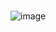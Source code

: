 #
![image](https://user-images.githubusercontent.com/88337865/170380569-4a001a97-4e47-4de8-9ee0-c3587397d14b.png)
